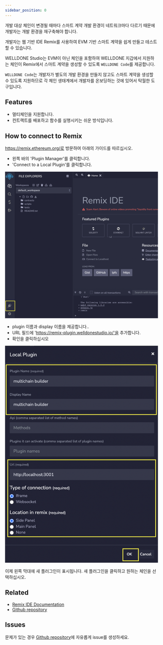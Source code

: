 ```yaml
---
sidebar_position: 0
---
```


개발 대상 체인이 변경될 때마다 스마트 계약 개발 환경이 네트워크마다 다르기 때문에 개발자는 개발 환경을 재구축해야 합니다.

개발자는 웹 기반 IDE Remix를 사용하여 EVM 기반 스마트 계약을 쉽게 만들고 테스트할 수 있습니다.

WELLDONE Studio는 EVM이 아닌 체인을 포함하여 WELLDONE 지갑에서 지원하는 체인이 Remix에서 스마트 계약을 생성할 수 있도록 `WELLDONE Code`를 제공합니다.

`WELLDONE Code`는 개발자가 별도의 개발 환경을 만들지 않고도 스마트 계약을 생성할 수 있도록 지원하므로 각 체인 생태계에서 개발자를 온보딩하는 것에 있어서 탁월한 도구입니다.

## Features

- 멀티체인을 지원합니다.
- 컨트랙트를 배포하고 함수를 실행시키는 쉬운 방식입니다.

## How to connect to Remix

https://remix.ethereum.org/로 방문하여 아래의 가이드를 따르십시오.

- 왼쪽 바의 'Plugin Manager'를 클릭합니다.
- 'Connect to a Local Plugin'를 클릭합니다.

![Plugin Manager](img/plugin-manager.png?raw=true 'Plugin Manager')

- plugin 이름과 display 이름을 제공합니다..
- URL 필드에 'https://remix-plugin.welldonestudio.io/'을 추가합니다.
- 확인을 클릭하십시오

![Local Plugin](img/local-plugin.png?raw=true 'Local Plugin')

이제 왼쪽 막대에 새 플러그인이 표시됩니다. 새 플러그인을 클릭하고 원하는 체인을 선택하십시오.

## Related

- [Remix IDE Documentation](https://remix-ide.readthedocs.io/en/latest/)
- [Github repository](https://github.com/ethereum/remix-ide)

## Issues

문제가 있는 경우 [Github repository](https://career.programmers.co.kr/competitions/2660)에 자유롭게 issue를 생성하세요.
